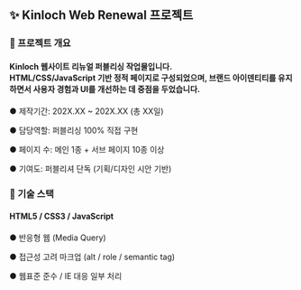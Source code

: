 <h2>✨ Kinloch Web Renewal 프로젝트</h2>
<h3>🧩 프로젝트 개요</h3>
<h4>Kinloch 웹사이트 리뉴얼 퍼블리싱 작업물입니다.<br>HTML/CSS/JavaScript 기반 정적 페이지로 구성되었으며, 브랜드 아이덴티티를 유지하면서 사용자 경험과 UI를 개선하는 데 중점을 두었습니다.</h4>

<p>● 제작기간: 202X.XX ~ 202X.XX (총 XX일)</p>
<p>● 담당역할: 퍼블리싱 100% 직접 구현</p>
<p>● 페이지 수: 메인 1종 + 서브 페이지 10종 이상</p>
<p>● 기여도: 퍼블리셔 단독 (기획/디자인 시안 기반)</p>


<h3>🔧 기술 스택</h3>
<h4>HTML5 / CSS3 / JavaScript</h4>

<p>● 반응형 웹 (Media Query)</p>
<p>● 접근성 고려 마크업 (alt / role / semantic tag)</p>
<p>● 웹표준 준수 / IE 대응 일부 처리</p>

